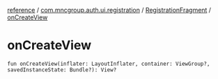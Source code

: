 [reference](../../index.md) / [com.mncgroup.auth.ui.registration](../index.md) / [RegistrationFragment](index.md) / [onCreateView](./on-create-view.md)

# onCreateView

`fun onCreateView(inflater: LayoutInflater, container: ViewGroup?, savedInstanceState: Bundle?): View?`